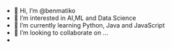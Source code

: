 - 👋 Hi, I’m @benmatiko
- 👀 I’m interested in AI,ML and Data Science
- 🌱 I’m currently learning Python, Java and JavaScript
- 💞️ I’m looking to collaborate on ...
- 

<!---
benmatiko/benmatiko is a ✨ special ✨ repository because its `README.md` (this file) appears on your GitHub profile.
You can click the Preview link to take a look at your changes.
--->
